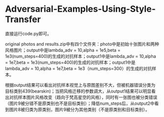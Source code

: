 # Adversarial-Examples-Using-Style-Transfer
直接运行code.py即可。

original photos and results.zip中有四个文件夹：photo中是初始十张图片和两种风格图片；output中是lambda_adv = 10,alpha = 1e5,beta = 1e3(num_steps=400)的生成的对抗样本；output1中是lambda_adv = 10,alpha = 1e7,beta = 1e3(num_steps=400)的生成的对抗样本；output1中是lambda_adv = 10,alpha = 1e7,beta = 1e3（num_steps=300）的生成的对抗样本。

根据output结果可以看出对抗样本视觉上与原图差别不大，但被机器错误分类为目标类别439(bearskin)；当把风格迁移的参数调大，从output1结果可以明显看出对抗样本图片风格改变（趋向于梵高星空的风格），同时有一张图也被分类错误（图片9被分错不是原类别也不是目标类别）；降低num_steps后，从output2中看到图片8被归类为原类别，图片9被分为其他类别（不是原类别和目标类别）。
